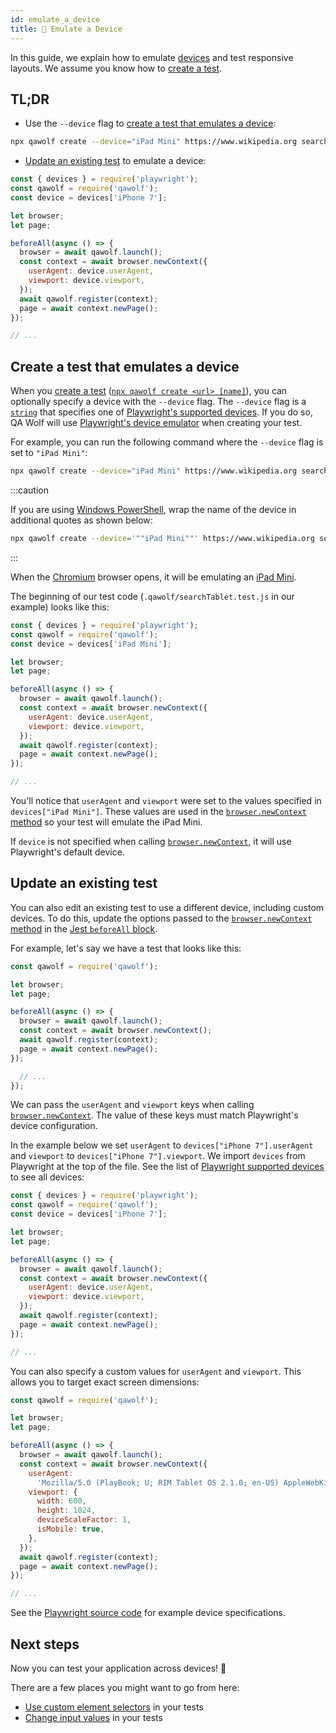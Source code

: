 ```yaml
---
id: emulate_a_device
title: 📱 Emulate a Device
---
```


In this guide, we explain how to emulate [devices](https://github.com/Microsoft/playwright/blob/master/src/deviceDescriptors.ts) and test responsive layouts. We assume you know how to [create a test](create_a_test).

## TL;DR

- Use the `--device` flag to [create a test that emulates a device](#create-a-test-that-emulates-a-device):

```bash
npx qawolf create --device="iPad Mini" https://www.wikipedia.org searchTablet
```

- [Update an existing test](#update-an-existing-test) to emulate a device:

```js
const { devices } = require('playwright');
const qawolf = require('qawolf');
const device = devices['iPhone 7'];

let browser;
let page;

beforeAll(async () => {
  browser = await qawolf.launch();
  const context = await browser.newContext({
    userAgent: device.userAgent,
    viewport: device.viewport,
  });
  await qawolf.register(context);
  page = await context.newPage();
});

// ...
```

## Create a test that emulates a device

When you [create a test](create_a_test) ([`npx qawolf create <url> [name]`](api/cli#npx-qawolf-create-url-name)), you can optionally specify a device with the `--device` flag. The `--device` flag is a [`string`](https://developer.mozilla.org/en-US/docs/Web/JavaScript/Reference/Global_Objects/String) that specifies one of [Playwright's supported devices](https://github.com/Microsoft/playwright/blob/master/src/deviceDescriptors.ts). If you do so, QA Wolf will use [Playwright's device emulator](https://github.com/microsoft/playwright/blob/master/docs/api.md#playwrightdevices) when creating your test.

For example, you can run the following command where the `--device` flag is set to `"iPad Mini"`:

```bash
npx qawolf create --device="iPad Mini" https://www.wikipedia.org searchTablet
```

:::caution

If you are using [Windows PowerShell](https://docs.microsoft.com/en-us/windows-server/administration/windows-commands/powershell), wrap the name of the device in additional quotes as shown below:

```bash
npx qawolf create --device='""iPad Mini""' https://www.wikipedia.org searchTablet
```

:::

When the [Chromium](https://www.chromium.org/Home) browser opens, it will be emulating an [iPad Mini](https://www.apple.com/ipad-mini/).

The beginning of our test code (`.qawolf/searchTablet.test.js` in our example) looks like this:

```js
const { devices } = require('playwright');
const qawolf = require('qawolf');
const device = devices['iPad Mini'];

let browser;
let page;

beforeAll(async () => {
  browser = await qawolf.launch();
  const context = await browser.newContext({
    userAgent: device.userAgent,
    viewport: device.viewport,
  });
  await qawolf.register(context);
  page = await context.newPage();
});

// ...
```

You'll notice that `userAgent` and `viewport` were set to the values specified in `devices["iPad Mini"]`. These values are used in the [`browser.newContext` method](https://github.com/microsoft/playwright/blob/master/docs/api.md#browsernewcontextoptions) so your test will emulate the iPad Mini.

If `device` is not specified when calling [`browser.newContext`](https://github.com/microsoft/playwright/blob/master/docs/api.md#browsernewcontextoptions), it will use Playwright's default device.

## Update an existing test

You can also edit an existing test to use a different device, including custom devices. To do this, update the options passed to the [`browser.newContext` method](https://github.com/microsoft/playwright/blob/master/docs/api.md#browsernewcontextoptions) in the [Jest `beforeAll` block](https://jestjs.io/docs/en/api#beforeallfn-timeout).

For example, let's say we have a test that looks like this:

```js
const qawolf = require('qawolf');

let browser;
let page;

beforeAll(async () => {
  browser = await qawolf.launch();
  const context = await browser.newContext();
  await qawolf.register(context);
  page = await context.newPage();
});

  // ...
});
```

We can pass the `userAgent` and `viewport` keys when calling [`browser.newContext`](https://github.com/microsoft/playwright/blob/master/docs/api.md#browsernewcontextoptions). The value of these keys must match Playwright's device configuration.

In the example below we set `userAgent` to `devices["iPhone 7"].userAgent` and `viewport` to `devices["iPhone 7"].viewport`. We import `devices` from Playwright at the top of the file. See the list of [Playwright supported devices](https://github.com/Microsoft/playwright/blob/master/src/deviceDescriptors.ts) to see all devices:

```js
const { devices } = require('playwright');
const qawolf = require('qawolf');
const device = devices['iPhone 7'];

let browser;
let page;

beforeAll(async () => {
  browser = await qawolf.launch();
  const context = await browser.newContext({
    userAgent: device.userAgent,
    viewport: device.viewport,
  });
  await qawolf.register(context);
  page = await context.newPage();
});

// ...
```

You can also specify a custom values for `userAgent` and `viewport`. This allows you to target exact screen dimensions:

```js
const qawolf = require('qawolf');

let browser;
let page;

beforeAll(async () => {
  browser = await qawolf.launch();
  const context = await browser.newContext({
    userAgent:
      'Mozilla/5.0 (PlayBook; U; RIM Tablet OS 2.1.0; en-US) AppleWebKit/536.2+ (KHTML like Gecko) Version/7.2.1.0 Safari/536.2+',
    viewport: {
      width: 600,
      height: 1024,
      deviceScaleFactor: 1,
      isMobile: true,
    },
  });
  await qawolf.register(context);
  page = await context.newPage();
});

// ...
```

See the [Playwright source code](https://github.com/Microsoft/playwright/blob/master/src/deviceDescriptors.ts) for example device specifications.

## Next steps

Now you can test your application across devices! 🎉

There are a few places you might want to go from here:

- [Use custom element selectors](use_custom_selectors) in your tests
- [Change input values](change_input_values) in your tests
